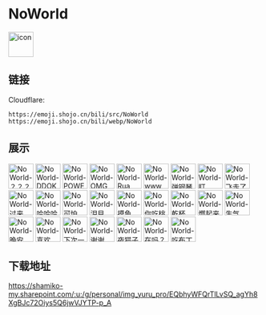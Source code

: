 # NoWorld
<img src="https://emoji.shojo.cn/bili/src/NoWorld/icon.png" width="50" height="50" alt="icon">

## 链接
Cloudflare:
```
https://emoji.shojo.cn/bili/src/NoWorld
https://emoji.shojo.cn/bili/webp/NoWorld
```
## 展示
<img src="https://emoji.shojo.cn/bili/src/NoWorld/NoWorld-？？？.png" width="50" height="50" alt="NoWorld-？？？">
<img src="https://emoji.shojo.cn/bili/src/NoWorld/NoWorld-DDOK.png" width="50" height="50" alt="NoWorld-DDOK">
<img src="https://emoji.shojo.cn/bili/src/NoWorld/NoWorld-POWER.png" width="50" height="50" alt="NoWorld-POWER">
<img src="https://emoji.shojo.cn/bili/src/NoWorld/NoWorld-OMG.png" width="50" height="50" alt="NoWorld-OMG">
<img src="https://emoji.shojo.cn/bili/src/NoWorld/NoWorld-Rua.png" width="50" height="50" alt="NoWorld-Rua">
<img src="https://emoji.shojo.cn/bili/src/NoWorld/NoWorld-www.png" width="50" height="50" alt="NoWorld-www">
<img src="https://emoji.shojo.cn/bili/src/NoWorld/NoWorld-弹钢琴.png" width="50" height="50" alt="NoWorld-弹钢琴">
<img src="https://emoji.shojo.cn/bili/src/NoWorld/NoWorld-盯.png" width="50" height="50" alt="NoWorld-盯">
<img src="https://emoji.shojo.cn/bili/src/NoWorld/NoWorld-飞走了.png" width="50" height="50" alt="NoWorld-飞走了">
<img src="https://emoji.shojo.cn/bili/src/NoWorld/NoWorld-过来.png" width="50" height="50" alt="NoWorld-过来">
<img src="https://emoji.shojo.cn/bili/src/NoWorld/NoWorld-哈哈哈.png" width="50" height="50" alt="NoWorld-哈哈哈">
<img src="https://emoji.shojo.cn/bili/src/NoWorld/NoWorld-可怕.png" width="50" height="50" alt="NoWorld-可怕">
<img src="https://emoji.shojo.cn/bili/src/NoWorld/NoWorld-泪目.png" width="50" height="50" alt="NoWorld-泪目">
<img src="https://emoji.shojo.cn/bili/src/NoWorld/NoWorld-摸鱼.png" width="50" height="50" alt="NoWorld-摸鱼">
<img src="https://emoji.shojo.cn/bili/src/NoWorld/NoWorld-你吃桃.png" width="50" height="50" alt="NoWorld-你吃桃">
<img src="https://emoji.shojo.cn/bili/src/NoWorld/NoWorld-乾杯.png" width="50" height="50" alt="NoWorld-乾杯">
<img src="https://emoji.shojo.cn/bili/src/NoWorld/NoWorld-燃起来了.png" width="50" height="50" alt="NoWorld-燃起来了">
<img src="https://emoji.shojo.cn/bili/src/NoWorld/NoWorld-生气.png" width="50" height="50" alt="NoWorld-生气">
<img src="https://emoji.shojo.cn/bili/src/NoWorld/NoWorld-晚安.png" width="50" height="50" alt="NoWorld-晚安">
<img src="https://emoji.shojo.cn/bili/src/NoWorld/NoWorld-喜欢.png" width="50" height="50" alt="NoWorld-喜欢">
<img src="https://emoji.shojo.cn/bili/src/NoWorld/NoWorld-下次一定.png" width="50" height="50" alt="NoWorld-下次一定">
<img src="https://emoji.shojo.cn/bili/src/NoWorld/NoWorld-谢谢.png" width="50" height="50" alt="NoWorld-谢谢">
<img src="https://emoji.shojo.cn/bili/src/NoWorld/NoWorld-夜猫子.png" width="50" height="50" alt="NoWorld-夜猫子">
<img src="https://emoji.shojo.cn/bili/src/NoWorld/NoWorld-在吗？.png" width="50" height="50" alt="NoWorld-在吗？">
<img src="https://emoji.shojo.cn/bili/src/NoWorld/NoWorld-吃布丁.png" width="50" height="50" alt="NoWorld-吃布丁">

## 下载地址

https://shamiko-my.sharepoint.com/:u:/g/personal/img_yuru_pro/EQbhyWFQrTlLvSQ_agYh8XgBJc72Oiys5Q6jwVJYTP-p_A